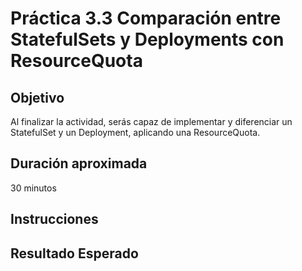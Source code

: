 # Práctica 3.3 Comparación entre StatefulSets y Deployments con ResourceQuota

## Objetivo

Al finalizar la actividad, serás capaz de implementar y diferenciar un StatefulSet y un Deployment, aplicando una ResourceQuota.


## Duración aproximada

30 minutos

## Instrucciones


## Resultado Esperado